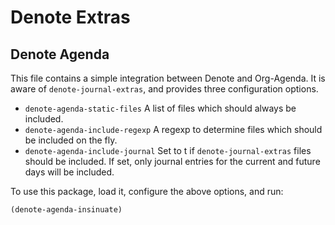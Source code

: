 <!--
SPDX-FileCopyrightText: Copyright (C) 2025 Samuel W. Flint <swflint@samuelwflint.com>

SPDX-License-Identifier: GFDL-1.3-or-later
-->

# Denote Extras

## Denote Agenda

This file contains a simple integration between Denote and Org-Agenda.
It is aware of `denote-journal-extras`, and provides three configuration options.

 - `denote-agenda-static-files` A list of files which should always be included.
 - `denote-agenda-include-regexp` A regexp to determine files which should be included on the fly.
 - `denote-agenda-include-journal` Set to t if `denote-journal-extras` files should be included.
   If set, only journal entries for the current and future days will be included.

To use this package, load it, configure the above options, and run:

```elisp
(denote-agenda-insinuate)
```
